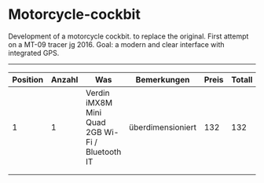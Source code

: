 # Motorcycle-cockbit
Development of a motorcycle cockbit. to replace the original. First attempt on a MT-09 tracer jg 2016. Goal: a modern and clear interface with integrated GPS.
___

| Position | Anzahl | Was                                             | Bemerkungen       | Preis | Totall |
|----------|--------|-------------------------------------------------|-------------------|-------|--------|
| 1        | 1      | Verdin iMX8M Mini Quad 2GB Wi-Fi / Bluetooth IT | überdimensioniert | 132   | 132    |
|          |        |                                                 |                   |       |        |
|          |        |                                                 |                   |       |        |
